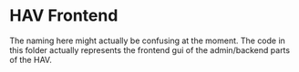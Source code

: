# HAV Frontend

The naming here might actually be confusing at the moment.
The code in this folder actually represents the frontend gui of
the admin/backend parts of the HAV.
